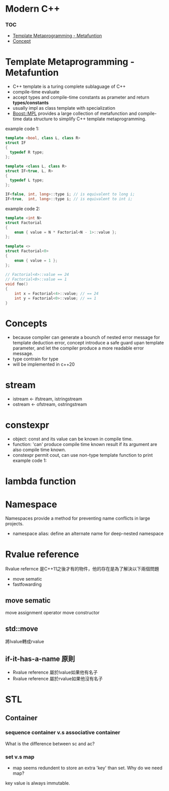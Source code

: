 Modern C++
===

### TOC
- [Template Metaprogramming - Metafuntion](#meta_func)
- [Concept](#concept)

<a name="meta_func"></a>
# Template Metaprogramming - Metafuntion
- C++ template is a turing complete sublaguage of C++
- compile-time evaluate
- accept types and compile-time constants as prameter and return **types/constants**
- usually impl as class template with specialization
- [Boost::MPL](https://www.boost.org/doc/libs/1_68_0/libs/mpl/doc/index.html) provides a large collection of metafunction and compile-time data
structure to simplify C++ template metaprogramming.

example code 1:
```cpp
template <bool, class L, class R>
struct IF
{
  typedef R type; 
};

template <class L, class R>
struct IF<true, L, R>
{
  typedef L type; 
};

IF<false, int, long>::type i; // is equivalent to long i;
IF<true,  int, long>::type i; // is equivalent to int i;

```
example code 2:
```cpp
template <int N>
struct Factorial 
{
    enum { value = N * Factorial<N - 1>::value };
};
 
template <>
struct Factorial<0> 
{
    enum { value = 1 };
};
 
// Factorial<4>::value == 24
// Factorial<0>::value == 1
void foo()
{
    int x = Factorial<4>::value; // == 24
    int y = Factorial<0>::value; // == 1
}
```

<a name="concept"></a>
# Concepts
- because compiler can generate a bounch of nested error message 
for template deduction error, concept introduce a safe guard
upan template parameter, and let the compiler produce a more readable
error message.
- type contrain for type
- will be implemented in c++20

# stream
- istream <- ifstream, istringstream
- ostream <- ofstream, ostringstream

# constexpr
- object: const and its value can be known in compile time.
- function: 'can' produce compile time known result if its argument are also compile time known.
- constexpr permit cout, can use non-type template function to print
example code 1:

# lambda function

# Namespace
Namespaces provide a method for preventing name conflicts in large projects. 
- namespace alias: define an alternate name for deep-nested namespace

# Rvalue reference
Rvalue refernce 是C++11之後才有的物件，他的存在是為了解決以下兩個問題
- move sematic
- fastfowarding

## move sematic
move assignment operator
move constructor

## std::move
將lvalue轉成rvalue

## if-it-has-a-name 原則
- Rvalue reference 屬於lvalue如果他有名子
- Rvalue reference 屬於rvalue如果他沒有名子

# STL
## Container
### sequence container v.s associative container
What is the difference between sc and ac?

### set v.s map
- map seems redundent to store an extra 'key' than set. Why do we need map?

key value is always immutable.
